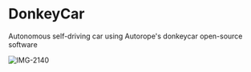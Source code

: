 # DonkeyCar
Autonomous self-driving car using Autorope's donkeycar open-source software

![IMG-2140](https://user-images.githubusercontent.com/87390731/133941502-43663ebd-376c-4e30-8b4d-c073a8fc3357.jpg)
